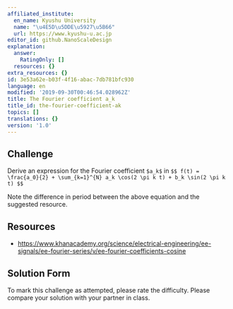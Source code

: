 ```yaml
---
affiliated_institute:
  en_name: Kyushu University
  name: "\u4E5D\u5DDE\u5927\u5B66"
  url: https://www.kyushu-u.ac.jp
editor_id: github.NanoScaleDesign
explanation:
  answer:
    RatingOnly: []
  resources: {}
extra_resources: {}
id: 3e53a62e-b03f-4f16-abac-7db781bfc930
language: en
modified: '2019-09-30T00:46:54.028962Z'
title: The Fourier coefficient a_k
title_id: the-fourier-coefficient-ak
topics: []
translations: {}
version: '1.0'
---
```


## Challenge
Derive an expression for the Fourier coefficient `$a_k$` in
`$$ f(t) = \frac{a_0}{2} + \sum_{k=1}^{N} a_k \cos(2 \pi k t) + b_k \sin(2 \pi k t) $$`

Note the difference in period between the above equation and the suggested resource.


## Resources
- https://www.khanacademy.org/science/electrical-engineering/ee-signals/ee-fourier-series/v/ee-fourier-coefficients-cosine


## Solution Form
To mark this challenge as attempted, please rate the difficulty.
Please compare your solution with your partner in class.




